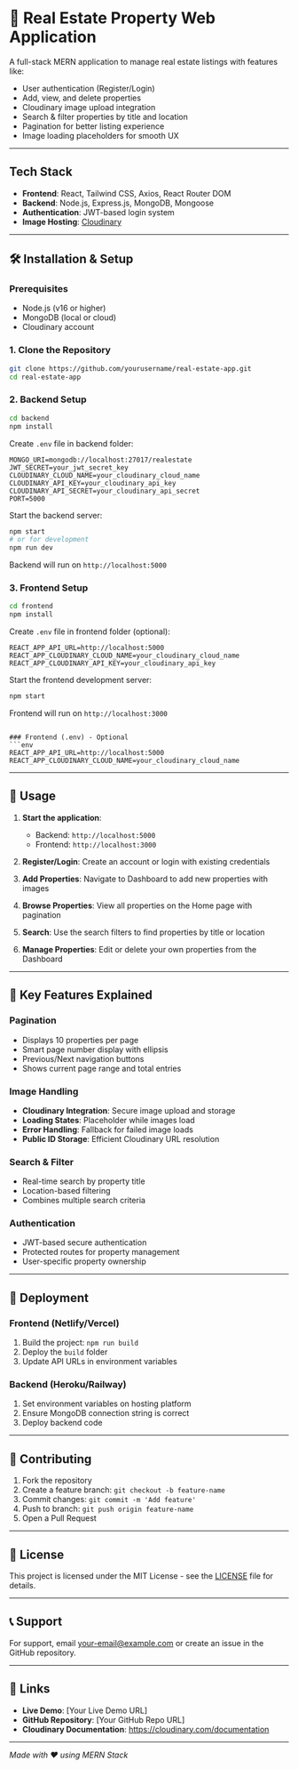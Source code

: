 # 🏡 Real Estate Property Web Application

A full-stack MERN application to manage real estate listings with features like:
- User authentication (Register/Login)
- Add, view, and delete properties
- Cloudinary image upload integration
- Search & filter properties by title and location
- Pagination for better listing experience
- Image loading placeholders for smooth UX

---

##  Tech Stack

- **Frontend**: React, Tailwind CSS, Axios, React Router DOM
- **Backend**: Node.js, Express.js, MongoDB, Mongoose
- **Authentication**: JWT-based login system
- **Image Hosting**: [Cloudinary](https://cloudinary.com/)

---

## 🛠️ Installation & Setup

### Prerequisites
- Node.js (v16 or higher)
- MongoDB (local or cloud)
- Cloudinary account

### 1. Clone the Repository
```bash
git clone https://github.com/yourusername/real-estate-app.git
cd real-estate-app
```

### 2. Backend Setup
```bash
cd backend
npm install
```

Create `.env` file in backend folder:
```env
MONGO_URI=mongodb://localhost:27017/realestate
JWT_SECRET=your_jwt_secret_key
CLOUDINARY_CLOUD_NAME=your_cloudinary_cloud_name
CLOUDINARY_API_KEY=your_cloudinary_api_key
CLOUDINARY_API_SECRET=your_cloudinary_api_secret
PORT=5000
```

Start the backend server:
```bash
npm start
# or for development
npm run dev
```
Backend will run on `http://localhost:5000`

### 3. Frontend Setup
```bash
cd frontend
npm install
```

Create `.env` file in frontend folder (optional):
```env
REACT_APP_API_URL=http://localhost:5000
REACT_APP_CLOUDINARY_CLOUD_NAME=your_cloudinary_cloud_name
REACT_APP_CLOUDINARY_API_KEY=your_cloudinary_api_key
```

Start the frontend development server:
```bash
npm start
```
Frontend will run on `http://localhost:3000`

```

### Frontend (.env) - Optional
```env
REACT_APP_API_URL=http://localhost:5000
REACT_APP_CLOUDINARY_CLOUD_NAME=your_cloudinary_cloud_name
```

---

## 📱 Usage

1. **Start the application**:
   - Backend: `http://localhost:5000`
   - Frontend: `http://localhost:3000`

2. **Register/Login**: Create an account or login with existing credentials

3. **Add Properties**: Navigate to Dashboard to add new properties with images

4. **Browse Properties**: View all properties on the Home page with pagination

5. **Search**: Use the search filters to find properties by title or location

6. **Manage Properties**: Edit or delete your own properties from the Dashboard

---

## 🎨 Key Features Explained

### Pagination
- Displays 10 properties per page
- Smart page number display with ellipsis
- Previous/Next navigation buttons
- Shows current page range and total entries

### Image Handling
- **Cloudinary Integration**: Secure image upload and storage
- **Loading States**: Placeholder while images load
- **Error Handling**: Fallback for failed image loads
- **Public ID Storage**: Efficient Cloudinary URL resolution

### Search & Filter
- Real-time search by property title
- Location-based filtering
- Combines multiple search criteria

### Authentication
- JWT-based secure authentication
- Protected routes for property management
- User-specific property ownership

---

## 🚀 Deployment

### Frontend (Netlify/Vercel)
1. Build the project: `npm run build`
2. Deploy the `build` folder
3. Update API URLs in environment variables

### Backend (Heroku/Railway)
1. Set environment variables on hosting platform
2. Ensure MongoDB connection string is correct
3. Deploy backend code

---

## 🤝 Contributing

1. Fork the repository
2. Create a feature branch: `git checkout -b feature-name`
3. Commit changes: `git commit -m 'Add feature'`
4. Push to branch: `git push origin feature-name`
5. Open a Pull Request

---

## 📄 License

This project is licensed under the MIT License - see the [LICENSE](LICENSE) file for details.

---

## 📞 Support

For support, email your-email@example.com or create an issue in the GitHub repository.

---

## 🔗 Links

- **Live Demo**: [Your Live Demo URL]
- **GitHub Repository**: [Your GitHub Repo URL]
- **Cloudinary Documentation**: https://cloudinary.com/documentation

---

*Made with ❤️ using MERN Stack*
